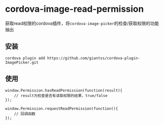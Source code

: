 # cordova-image-read-permission
获取read权限的cordova插件，将`cordova-image-picker`的检查/获取权限的功能抽出

## 安装
`cordova plugin add https://github.com/giantss/cordova-plugin-ImagePicker.git`

## 使用
```
window.Permission.hasReadPermission(function(result){
    // result为检查是否有读取权限的结果，true/false
});

window.Permission.requestReadPermission(function(){
    // 回调函数
});
```
